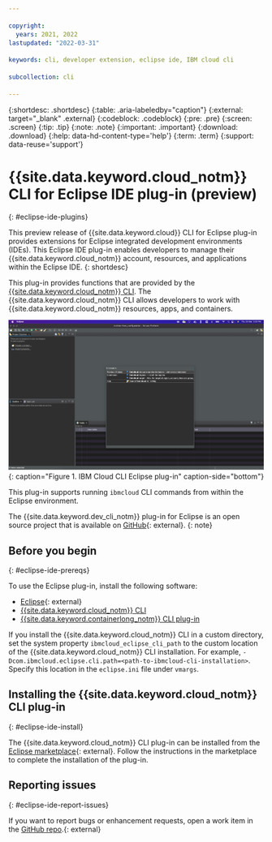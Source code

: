 ```yaml
---

copyright:
  years: 2021, 2022
lastupdated: "2022-03-31"

keywords: cli, developer extension, eclipse ide, IBM cloud cli

subcollection: cli

---
```


{:shortdesc: .shortdesc}
{:table: .aria-labeledby="caption"}
{:external: target="_blank" .external}
{:codeblock: .codeblock}
{:pre: .pre}
{:screen: .screen}
{:tip: .tip}
{:note: .note}
{:important: .important}
{:download: .download}
{:help: data-hd-content-type='help'}
{:term: .term}
{:support: data-reuse='support'}

# {{site.data.keyword.cloud_notm}} CLI for Eclipse IDE plug-in (preview)
{: #eclipse-ide-plugins}

This preview release of {{site.data.keyword.cloud}} CLI for Eclipse plug-in provides extensions for Eclipse integrated development environments (IDEs). This Eclipse IDE plug-in enables developers to manage their {{site.data.keyword.cloud_notm}} account, resources, and applications within the Eclipse IDE.
{: shortdesc}

This plug-in provides functions that are provided by the [{{site.data.keyword.cloud_notm}} CLI](/docs/cli). The {{site.data.keyword.cloud_notm}} CLI allows developers to work with {{site.data.keyword.cloud_notm}} resources, apps, and containers.

![IBM Cloud CLI Eclipse plug-in](images/eclipse.png "IBM Cloud CLI Eclipse plug-in"){: caption="Figure 1. IBM Cloud CLI Eclipse plug-in" caption-side="bottom"}

This plug-in supports running `ibmcloud` CLI commands from within the Eclipse environment.

The {{site.data.keyword.dev_cli_notm}} plug-in for Eclipse is an open source project that is available on [GitHub](https://github.com/IBM-Cloud/eclipse-ibmcloud-cli){: external}.
{: note}

## Before you begin
{: #eclipse-ide-prereqs}

To use the Eclipse plug-in, install the following software:

-	[Eclipse](https://www.eclipse.org/downloads/){: external}
-	[{{site.data.keyword.cloud_notm}} CLI](/docs/cli?topic=cli-install-ibmcloud-cli)
- [{{site.data.keyword.containerlong_notm}} CLI plug-in](/docs/cli?topic=cli-install-devtools-manually#idt-install-kubernetes-cli-plugin)

If you install the {{site.data.keyword.cloud_notm}} CLI in a custom directory, set the system property `ibmcloud_eclipse_cli_path` to the custom location of the {{site.data.keyword.cloud_notm}} CLI installation. For example, `-Dcom.ibmcloud.eclipse.cli.path=<path-to-ibmcloud-cli-installation>`. Specify this location in the `eclipse.ini` file under `vmargs`.

## Installing the {{site.data.keyword.cloud_notm}} CLI plug-in
{: #eclipse-ide-install}

The {{site.data.keyword.cloud_notm}} CLI plug-in can be installed from the [Eclipse marketplace](https://marketplace.eclipse.org/content/ibm-cloud-dev-tools-eclipse){: external}. Follow the instructions in the marketplace to complete the installation of the plug-in.

## Reporting issues
{: #eclipse-ide-report-issues}

If you want to report bugs or enhancement requests, open a work item in the [GitHub repo](https://github.com/IBM-Cloud/eclipse-ibmcloud-cli/issues).{: external}
